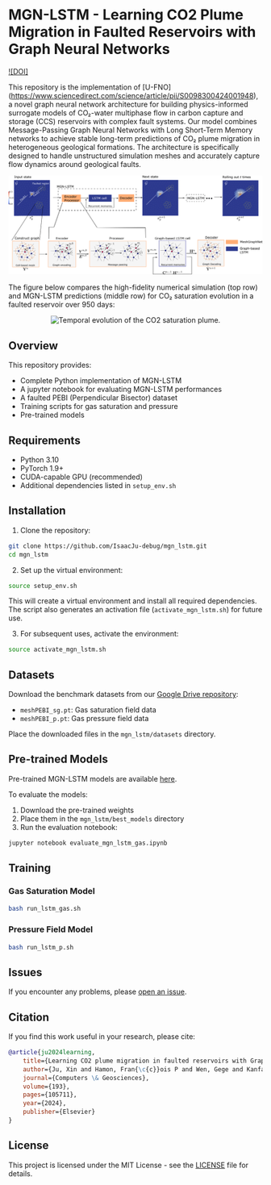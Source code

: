 # MGN-LSTM - Learning CO2 Plume Migration in Faulted Reservoirs with Graph Neural Networks
[![DOI]](https://www.sciencedirect.com/science/article/pii/S0098300424001948)

This repository is the implementation of  [U-FNO] (https://www.sciencedirect.com/science/article/pii/S0098300424001948), a novel graph neural network architecture for building physics-informed surrogate models of CO₂-water multiphase flow in carbon capture and storage (CCS) reservoirs with complex fault systems. Our model combines Message-Passing Graph Neural Networks with Long Short-Term Memory networks to achieve stable long-term predictions of CO₂ plume migration in heterogeneous geological formations. The architecture is specifically designed to handle unstructured simulation meshes and accurately capture flow dynamics around geological faults.

<p align="center"><img src="figs/Schematic_MGN_LSTM.png" alt="MGN-LSTM Architecture" width="800px"></p>

The figure below compares the high-fidelity numerical simulation (top row) and MGN-LSTM predictions (middle row) for CO₂ saturation evolution in a faulted reservoir over 950 days:

<p align="center"><img src="figs/mesh468_sat_tempo_new.png" alt="Temporal evolution of the CO2 saturation plume." width="800px"></p>


## Overview

This repository provides:
- Complete Python implementation of MGN-LSTM
- A jupyter notebook for evaluating MGN-LSTM performances
- A faulted PEBI (Perpendicular Bisector) dataset
- Training scripts for gas saturation and pressure
- Pre-trained models

## Requirements

- Python 3.10
- PyTorch 1.9+
- CUDA-capable GPU (recommended)
- Additional dependencies listed in `setup_env.sh`

## Installation

1. Clone the repository:
```bash
git clone https://github.com/IsaacJu-debug/mgn_lstm.git
cd mgn_lstm
```

2. Set up the virtual environment:
```bash
source setup_env.sh
```

This will create a virtual environment and install all required dependencies. The script also generates an activation file (`activate_mgn_lstm.sh`) for future use.

3. For subsequent uses, activate the environment:
```bash
source activate_mgn_lstm.sh
```

## Datasets

Download the benchmark datasets from our [Google Drive repository](https://drive.google.com/drive/folders/1IXCqlKnlf8tPsXrfFRyG_F-ehYK-9JZn?usp=sharing):

- `meshPEBI_sg.pt`: Gas saturation field data
- `meshPEBI_p.pt`: Gas pressure field data

Place the downloaded files in the `mgn_lstm/datasets` directory.

## Pre-trained Models

Pre-trained MGN-LSTM models are available [here](https://drive.google.com/drive/folders/1V5RvJxm4WiEJVZkKur2cf3nUdtKtzPPY?usp=sharing). 

To evaluate the models:
1. Download the pre-trained weights
2. Place them in the `mgn_lstm/best_models` directory
3. Run the evaluation notebook:
```bash
jupyter notebook evaluate_mgn_lstm_gas.ipynb
```

## Training

### Gas Saturation Model
```bash
bash run_lstm_gas.sh
```

### Pressure Field Model
```bash
bash run_lstm_p.sh
```

## Issues

If you encounter any problems, please [open an issue](https://github.com/IsaacJu-debug/mgn_lstm/issues).

## Citation

If you find this work useful in your research, please cite:
```bibtex
@article{ju2024learning,
    title={Learning CO2 plume migration in faulted reservoirs with Graph Neural Networks},
    author={Ju, Xin and Hamon, Fran{\c{c}}ois P and Wen, Gege and Kanfar, Rayan and Araya-Polo, Mauricio and Tchelepi, Hamdi A},
    journal={Computers \& Geosciences},
    volume={193},
    pages={105711},
    year={2024},
    publisher={Elsevier}
}
```

## License

This project is licensed under the MIT License - see the [LICENSE](LICENSE) file for details.
